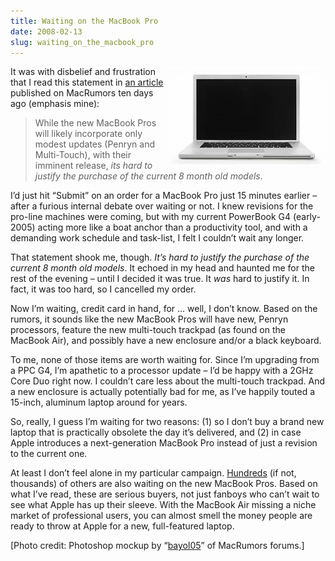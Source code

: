```yaml
---
title: Waiting on the MacBook Pro
date: 2008-02-13
slug: waiting_on_the_macbook_pro
---
```

<p><img src="/assets/img/mbp2008-mockup.jpg" alt="MacBook Pro mockup by 'bayol05' of MacRumors forums" border="0" width="250" height="158" align="right" />It was with disbelief and frustration that I read this statement in <a href="http://www.macrumors.com/2008/02/03/new-macbook-pros-appearing-in-retail-inventory/">an article</a> published on MacRumors ten days ago (emphasis mine):</p>

<blockquote>
  <p>While the new MacBook Pros will likely incorporate only modest updates (Penryn and Multi-Touch), with their imminent release, <em>its hard to justify the purchase of the current 8 month old models</em>.</p>
</blockquote>

<p>I&#8217;d just hit &#8220;Submit&#8221; on an order for a MacBook Pro just 15 minutes earlier &#8211; after a furious internal debate over waiting or not. I knew revisions for the pro-line machines were coming, but with my current PowerBook G4 (early-2005) acting more like a boat anchor than a productivity tool, and with a demanding work schedule and task-list, I felt I couldn&#8217;t wait any longer.</p>

<p>That statement shook me, though. <em>It&#8217;s hard to justify the purchase of the current 8 month old models</em>. It echoed in my head and haunted me for the rest of the evening &#8211; until I decided it was true. It <em>was</em> hard to justify it. In fact, it was too hard, so I cancelled my order.</p>

<p>Now I&#8217;m waiting, credit card in hand, for &#8230; well, I don&#8217;t know. Based on the rumors, it sounds like the new MacBook Pros will have new, Penryn processors, feature the new multi-touch trackpad (as found on the MacBook Air), and possibly have a new enclosure and/or a black keyboard.</p>

<p>To me, none of those items are worth waiting for. Since I&#8217;m upgrading from a PPC G4, I&#8217;m apathetic to a processor update &#8211; I&#8217;d be happy with a 2GHz Core Duo right now. I couldn&#8217;t care less about the multi-touch trackpad. And a new enclosure is actually potentially bad for me, as I&#8217;ve happily touted a 15-inch, aluminum laptop around for years.</p>

<p>So, really, I guess I&#8217;m waiting for two reasons: (1) so I don&#8217;t buy a brand new laptop that is practically obsolete the day it&#8217;s delivered, and (2) in case Apple introduces a next-generation MacBook Pro instead of just a revision to the current one.</p>

<p>At least I don&#8217;t feel alone in my particular campaign. <a href="http://forums.macrumors.com/showthread.php?p=4861601#post4861601">Hundreds</a> (if not, thousands) of others are also waiting on the new MacBook Pros. Based on what I&#8217;ve read, these are serious buyers, not just fanboys who can&#8217;t wait to see what Apple has up their sleeve. With the MacBook Air missing a niche market of professional users, you can almost smell the money people are ready to throw at Apple for a new, full-featured laptop.</p>

<p>[Photo credit: Photoshop mockup by &#8220;<a href="http://forums.macrumors.com/member.php?u=53795">bayol05</a>&#8221; of MacRumors forums.]</p>
